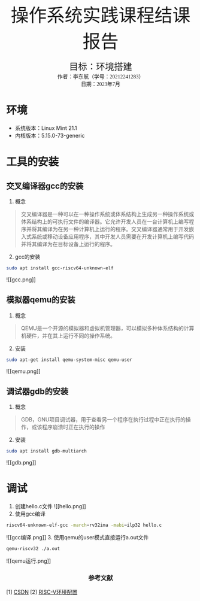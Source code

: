 <p>
    <center><font size=8 face="楷体">操作系统实践课程结课报告</font></center><br>
	<center><font size=5 face="楷体">目标：环境搭建 </font></center>
	<center><font face="楷体">作者：李东航（学号：20212241283）</font></center>
	<center><font face="楷体">日期：2023年7月</font></center>
</p>

# 环境
- 系统版本：Linux Mint 21.1
- 内核版本：5.15.0-73-generic
# 工具的安装
## 交叉编译器gcc的安装
1. 概念
>交叉编译器是一种可以在一种操作系统或体系结构上生成另一种操作系统或体系结构上的可执行文件的编译器。它允许开发人员在一台计算机上编写程序并将其编译为在另一种计算机上运行的程序。交叉编译器通常用于开发嵌入式系统或移动设备应用程序，其中开发人员需要在开发计算机上编写代码并将其编译为在目标设备上运行的程序。
2. gcc的安装
```bash
sudo apt install gcc-riscv64-unknown-elf
```
![[gcc.png]]
## 模拟器qemu的安装
1. 概念
> QEMU是一个开源的模拟器和虚拟机管理器，可以模拟多种体系结构的计算机硬件，并在其上运行不同的操作系统。
2. 安装
```bash
sudo apt-get install qemu-system-misc qemu-user
```
![[qemu.png]]
## 调试器gdb的安装
1. 概念
> GDB，GNU项目调试器，用于查看另一个程序在执行过程中正在执行的操作，或该程序崩溃时正在执行的操作
2. 安装
```bash
sudo apt install gdb-multiarch
```
![[gdb.png]]
# 调试
1. 创建hello.c文件
![[hello.png]]
2. 使用gcc编译
```bash
riscv64-unknown-elf-gcc -march=rv32ima -mabi=ilp32 hello.c 
```
![[gcc编译.png]]
3. 使用qemu的user模式直接运行a.out文件
```bash
qemu-riscv32 ./a.out
```
![[qemu运行.png]]



<h3><center>参考文献</center></h3>

[1]  [CSDN](https://blog.csdn.net/LostUnravel/article/details/120397168#t1)
[2]  [RISC-V环境配置](https://decaf-lang.github.io/minidecaf-tutorial/docs/step0/riscv_env.html)